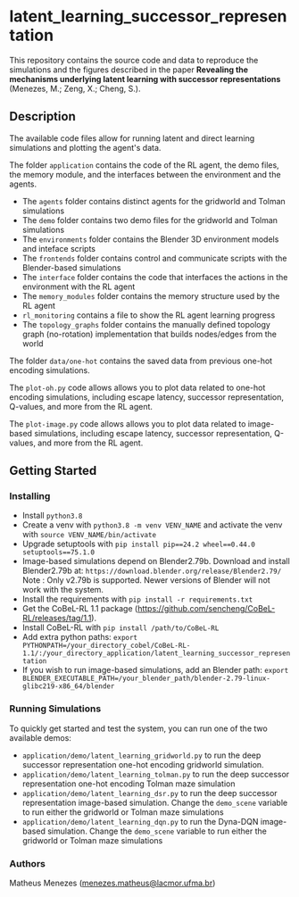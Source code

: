 # latent_learning_successor_representation

This repository contains the source code and data to reproduce the simulations and the figures described in the paper **Revealing the mechanisms underlying latent learning with successor representations** (Menezes, M.; Zeng, X.; Cheng, S.).

## Description

The available code files allow for running latent and direct learning simulations and plotting the agent's data.

The folder `application` contains the code of the RL agent, the demo files, the memory module, and the interfaces between the environment and the agents.

- The `agents` folder contains distinct agents for the gridworld and Tolman simulations
- The `demo` folder contains two demo files for the gridworld and Tolman simulations
- The `environments` folder contains the Blender 3D environment models and inteface scripts
- The `frontends` folder contains control and communicate scripts with the Blender-based simulations
- The `interface` folder contains the code that interfaces the actions in the environment with the RL agent
- The `memory_modules` folder contains the memory structure used by the RL agent
- `rl_monitoring` contains a file to show the RL agent learning progress
- The `topology_graphs` folder contains the manually defined topology graph (no-rotation) implementation that builds nodes/edges from the world

The folder `data/one-hot` contains the saved data from previous one-hot encoding simulations.

The `plot-oh.py` code allows allows you to plot data related to one-hot encoding simulations, including escape latency, successor representation, Q-values, and more from the RL agent.

The `plot-image.py` code allows allows you to plot data related to image-based simulations, including escape latency, successor representation, Q-values, and more from the RL agent.

## Getting Started

### Installing

- Install `python3.8`
- Create a venv with `python3.8 -m venv VENV_NAME` and activate the venv with `source VENV_NAME/bin/activate`
- Upgrade setuptools with `pip install pip==24.2 wheel==0.44.0 setuptools==75.1.0`
- Image-based simulations depend on Blender2.79b. Download and install Blender2.79b at: `https://download.blender.org/release/Blender2.79/` Note : Only v2.79b is supported. Newer versions of Blender will not work with the system.  
- Install the requirements with `pip install -r requirements.txt`
- Get the CoBeL-RL 1.1 package (https://github.com/sencheng/CoBeL-RL/releases/tag/1.1).
- Install CoBeL-RL with `pip install /path/to/CoBeL-RL`
- Add extra python paths: `export PYTHONPATH=/your_directory_cobel/CoBeL-RL-1.1/:/your_directory_application/latent_learning_successor_representation`
- If you wish to run image-based simulations, add an Blender path: `export BLENDER_EXECUTABLE_PATH=/your_blender_path/blender-2.79-linux-glibc219-x86_64/blender`

### Running Simulations

To quickly get started and test the system, you can run one of the two available demos:

- `application/demo/latent_learning_gridworld.py` to run the deep successor representation one-hot encoding gridworld simulation.
- `application/demo/latent_learning_tolman.py` to run the deep successor representation one-hot encoding Tolman maze simulation
- `application/demo/latent_learning_dsr.py` to run the deep successor representation image-based simulation. Change the `demo_scene` variable to run either the gridworld or Tolman maze simulations
- `application/demo/latent_learning_dqn.py` to run the Dyna-DQN image-based simulation. Change the `demo_scene` variable to run either the gridworld or Tolman maze simulations

### Authors

Matheus Menezes (menezes.matheus@lacmor.ufma.br)

